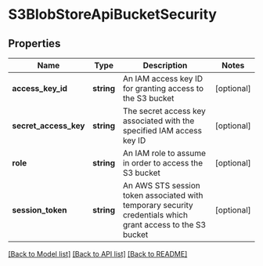 # S3BlobStoreApiBucketSecurity

## Properties
Name | Type | Description | Notes
------------ | ------------- | ------------- | -------------
**access_key_id** | **string** | An IAM access key ID for granting access to the S3 bucket | [optional] 
**secret_access_key** | **string** | The secret access key associated with the specified IAM access key ID | [optional] 
**role** | **string** | An IAM role to assume in order to access the S3 bucket | [optional] 
**session_token** | **string** | An AWS STS session token associated with temporary security credentials which grant access to the S3 bucket | [optional] 

[[Back to Model list]](../README.md#documentation-for-models) [[Back to API list]](../README.md#documentation-for-api-endpoints) [[Back to README]](../README.md)



